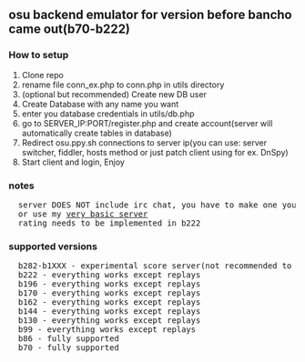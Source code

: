 ## osu backend emulator for version before bancho came out(b70-b222)
### How to setup
1. Clone repo
2. rename file conn_ex.php to conn.php in utils directory
3. (optional but recommended) Create new DB user
4. Create Database with any name you want
5. enter you database credentials in utils/db.php
6. go to SERVER_IP:PORT/register.php and create account(server will automatically create tables in database)
7. Redirect osu.ppy.sh connections to server ip(you can use: server switcher, fiddler, hosts method or just patch client using for ex. DnSpy)
8. Start client and login, Enjoy
### notes
<pre>
  server DOES NOT include irc chat, you have to make one yourself 
  or use my <a href="https://github.com/Zordon1337/EIRC">very basic server</a>
  rating needs to be implemented in b222
</pre>
### supported versions
<pre>
  b282-b1XXX - experimental score server(not recommended to use)
  b222 - everything works except replays
  b196 - everything works except replays
  b170 - everything works except replays
  b162 - everything works except replays
  b144 - everything works except replays
  b130 - everything works except replays
  b99 - everything works except replays
  b86 - fully supported
  b70 - fully supported
</pre>
